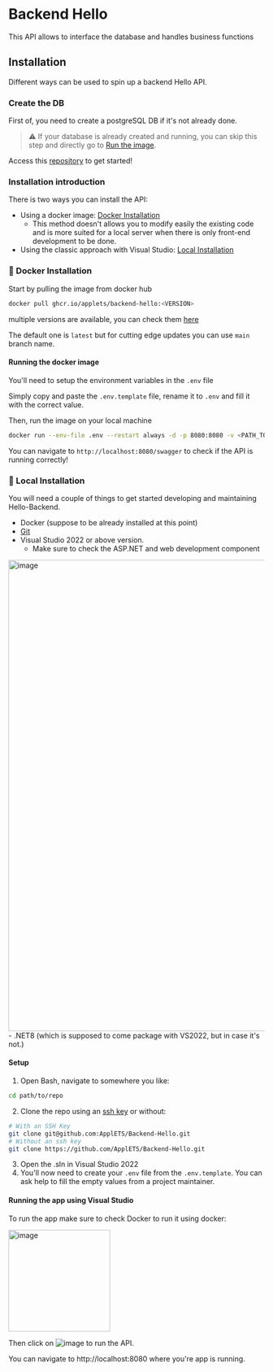# Backend Hello
This API allows to interface the database and handles business functions

## Installation
Different ways can be used to spin up a backend Hello API.

### Create the DB
First of, you need to create a postgreSQL DB if it's not already done.

> ⚠️ If your database is already created and running, you can skip this step and directly go to [Run the image](#run-the-image).

Access this [repository](https://github.com/ApplETS/Hello-Database-Setup) to get started!

### Installation introduction

There is two ways you can install the API:
- Using a docker image:  [Docker Installation](#-docker-installation)
  - This method doesn't allows you to modify easily the existing code and is more suited for a local server when there is only front-end development to be done.
- Using the classic approach with Visual Studio: [Local Installation](#-local-installation)

### 🐳 Docker Installation
Start by pulling the image from docker hub
```bash
docker pull ghcr.io/applets/backend-hello:<VERSION>
```
multiple versions are available, you can check them [here](https://github.com/ApplETS/Backend-Hello/pkgs/container/backend-hello/versions)

The default one is `latest` but for cutting edge updates you can use `main` branch name.

#### Running the docker image
You'll need to setup the environment variables in the `.env` file

Simply copy and paste the `.env.template` file, rename it to `.env` and fill it with the correct value.

Then, run the image on your local machine
```bash
docker run --env-file .env --restart always -d -p 8080:8080 -v <PATH_TO_VOLUME_FOLDER>:/app/volume:rw --name ps-api ghcr.io/applets/backend-hello:<VERSION>
```

You can navigate to `http://localhost:8080/swagger` to check if the API is running correctly!

### 👷 Local Installation
You will need a couple of things to get started developing and maintaining Hello-Backend.
- Docker (suppose to be already installed at this point)
- [Git](https://git-scm.com/downloads)
- Visual Studio 2022 or above version.
  - Make sure to check the ASP.NET and web development component
<img width="927" alt="image" src="https://github.com/ApplETS/Backend-Hello/assets/25663435/43d8ce41-2990-445b-9621-8f1418d33f0f">
- .NET8 (which is supposed to come package with VS2022, but in case it's not.)

#### Setup
1. Open Bash, navigate to somewhere you like:
```bash
cd path/to/repo
```
2. Clone the repo using an [ssh key](https://docs.github.com/en/authentication/connecting-to-github-with-ssh/generating-a-new-ssh-key-and-adding-it-to-the-ssh-agent) or without:
```bash
# With an SSH Key
git clone git@github.com:ApplETS/Backend-Hello.git
# Without an ssh key
git clone https://github.com/ApplETS/Backend-Hello.git
```
3. Open the .sln in Visual Studio 2022
4. You'll now need to create your `.env` file from the `.env.template`. You can ask help to fill the empty values from a project maintainer.


#### Running the app using Visual Studio
To run the app make sure to check Docker to run it using docker:

<img width="200" alt="image" src="https://github.com/ApplETS/Backend-Hello/assets/25663435/a1dc7a1f-5e53-4361-9e65-95f284ed29fb">

Then click on ![image](https://github.com/ApplETS/Backend-Hello/assets/25663435/de874f36-47e0-4e9f-8c8f-9e7e21a67d6c) to run the API.

You can navigate to http://localhost:8080 where you're app is running.

